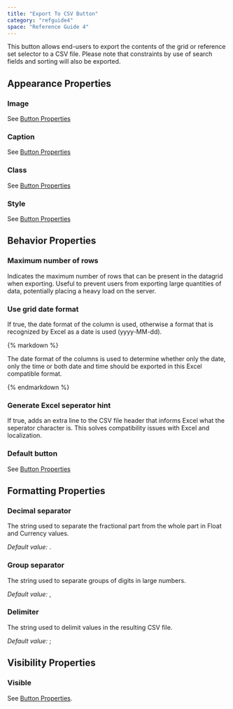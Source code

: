 ```yaml
---
title: "Export To CSV Button"
category: "refguide4"
space: "Reference Guide 4"
---
```

This button allows end-users to export the contents of the grid or reference set selector to a CSV file. Please note that constraints by use of search fields and sorting will also be exported.

## Appearance Properties

### Image

See [Button Properties](Button+Properties)

### Caption

See [Button Properties](Button+Properties)

### Class

See [Button Properties](Button+Properties)

### Style

See [Button Properties](Button+Properties)

## Behavior Properties

### Maximum number of rows

Indicates the maximum number of rows that can be present in the datagrid when exporting. Useful to prevent users from exporting large quantities of data, potentially placing a heavy load on the server.

### Use grid date format

If true, the date format of the column is used, otherwise a format that is recognized by Excel as a date is used (yyyy-MM-dd).

<div class="alert alert-info">{% markdown %}

The date format of the columns is used to determine whether only the date, only the time or both date and time should be exported in this Excel compatible format.

{% endmarkdown %}</div>

### Generate Excel seperator hint

If true, adds an extra line to the CSV file header that informs Excel what the seperator character is. This solves compatibility issues with Excel and localization.

### Default button

See [Button Properties](Button+Properties)

## Formatting Properties

### Decimal separator

The string used to separate the fractional part from the whole part in Float and Currency values.

_Default value:_ .

### Group separator

The string used to separate groups of digits in large numbers.

_Default value:_ ,

### Delimiter

The string used to delimit values in the resulting CSV file.

_Default value:_ ;

## Visibility Properties

### Visible

See [Button Properties](Button+Properties).